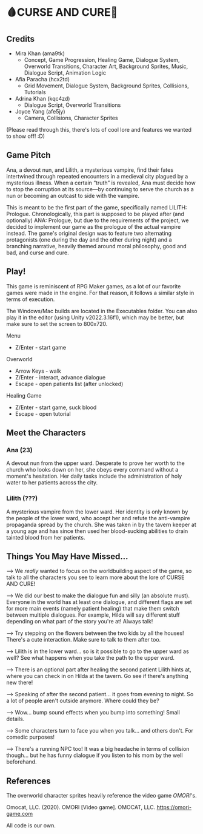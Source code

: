 # 🩸CURSE AND CURE💉

## Credits
- Mira Khan (ama9tk)
    - Concept, Game Progression, Healing Game, Dialogue System, Overworld Transitions, Character Art, Background Sprites, Music, Dialogue Script, Animation Logic
- Afia Paracha (hcx2td)
    - Grid Movement, Dialogue System, Background Sprites, Collisions, Tutorials
- Adrina Khan (kqc4zd)
    - Dialogue Script, Overworld Transitions
- Joyce Yang (afe5jy)
    - Camera, Collisions, Character Sprites 

(Please read through this, there's lots of cool lore and features we wanted to show off! :D)

## Game Pitch

Ana, a devout nun, and Lilith, a mysterious vampire, find their fates intertwined through repeated encounters in a medieval city plagued by a mysterious illness. When a certain “truth” is revealed, Ana must decide how to stop the corruption at its source—by continuing to serve the church as a nun or becoming an outcast to side with the vampire.

This is meant to be the first part of the game, specifically named LILITH: Prologue. Chronologically, this part is supposed to be played after (and optionally) ANA: Prologue, but due to the requirements of the project, we decided to implement our game as the prologue of the actual vampire instead. The game's original design was to feature two alternating protagonists (one during the day and the other during night) and a branching narrative, heavily themed around moral philosophy, good and bad, and curse and cure.

## Play!

This game is reminiscent of RPG Maker games, as a lot of our favorite games were made in the engine. For that reason, it follows a similar style in terms of execution.

The Windows/Mac builds are located in the Executables folder. You can also play it in the editor (using Unity v2022.3.16f1), which may be better, but make sure to set the screen to 800x720.

Menu
- Z/Enter - start game

Overworld
- Arrow Keys - walk
- Z/Enter - interact, advance dialogue
- Escape - open patients list (after unlocked)

Healing Game
- Z/Enter - start game, suck blood
- Escape - open tutorial

## Meet the Characters

### Ana (23)
A devout nun from the upper ward. Desperate to prove her worth to the church who looks down on her, she obeys every command without a moment's hesitation. Her daily tasks include the administration of holy water to her patients across the city.

### Lilith (???)
A mysterious vampire from the lower ward. Her identity is only known by the people of the lower ward, who accept her and refute the anti-vampire propaganda spread by the church. She was taken in by the tavern keeper at a young age and has since then used her blood-sucking abilities to drain tainted blood from her patients.

## Things You May Have Missed...
--> We *really* wanted to focus on the worldbuilding aspect of the game, so talk to all the characters you see to learn more about the lore of CURSE AND CURE!

--> We did our best to make the dialogue fun and silly (an absolute must). Everyone in the world has at least one dialogue, and different flags are set for more main events (namely patient healing) that make them switch between multiple dialogues. For example, Hilda will say different stuff depending on what part of the story you're at! Always talk!

--> Try stepping on the flowers between the two kids by all the houses! There's a cute interaction. Make sure to talk to them after too.

--> Lilith is in the lower ward... so is it possible to go to the upper ward as well? See what happens when you take the path to the upper ward.

--> There is an optional part after healing the second patient Lilith hints at, where you can check in on Hilda at the tavern. Go see if there's anything new there!

--> Speaking of after the second patient... it goes from evening to night. So a lot of people aren't outside anymore. Where could they be?

--> Wow... bump sound effects when you bump into something! Small details.

--> Some characters turn to face you when you talk... and others don't. For comedic purposes!

--> There's a running NPC too! It was a big headache in terms of collision though... but he has funny dialogue if you listen to his mom by the well beforehand.

## References
The overworld character sprites heavily reference the video game *OMORI*'s.

Omocat, LLC. (2020). OMORI [Video game]. OMOCAT, LLC. https://omori-game.com

All code is our own.

